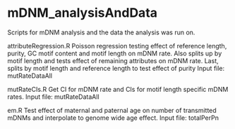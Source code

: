 # mDNM_analysisAndData
Scripts for mDNM analysis and the data the analysis was run on.

attributeRegression.R
Poisson regression testing effect of reference length, purity, GC motif content and motif length on mDNM rate.
Also splits up by motif length and tests effect of remaining attributes on mDNM rate.
Last, splits by motif length and reference length to test effect of purity
Input file: mutRateDataAll

mutRateCIs.R
Get CI for mDNM rate and CIs for motif length specific mDNM rates.
Input file: mutRateDataAll

em.R
Test effect of maternal and paternal age on number of transmitted mDNMs and interpolate to genome wide age effect.
Input file: totalPerPn
